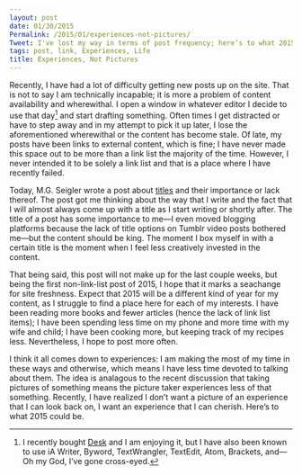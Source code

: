 ```yaml
---
layout: post
date: 01/30/2015
Permalink: /2015/01/experiences-not-pictures/
Tweet: I've lost my way in terms of post frequency; here’s to what 2015 could be.
tags: post, link, Experiences, Life
title: Experiences, Not Pictures
---
```


Recently, I have had a lot of difficulty getting new posts up on the site. That is not to say I am technically incapable; it is more a problem of content availability and wherewithal. I open a window in whatever editor I decide to use that day[^1] and start drafting something. Often times I get distracted or have to step away and in my attempt to pick it up later, I lose the aforementioned wherewithal or the content has become stale. Of late, my posts have been links to external content, which is fine; I have never made this space out to be more than a link list the majority of the time. However, I never intended it to be solely a link list and that is a place where I have recently failed.

Today, M.G. Seigler wrote a post about [titles](https://medium.com/five-hundred-words/famous-titles-4e05ee3fc573 "Famous Titles - Medium") and their importance or lack thereof. The post got me thinking about the way that I write and the fact that I will almost always come up with a title as I start writing or shortly after. The title of a post has some importance to me—I even moved blogging platforms because the lack of title options on Tumblr video posts bothered me—but the content should be king. The moment I box myself in with a certain title is the moment when I feel less creatively invested in the content.

That being said, this post will not make up for the last couple weeks, but being the first non-link-list post of 2015, I hope that it marks a seachange for site freshness. Expect that 2015 will be a different kind of year for my content, as I struggle to find a place here for each of my interests. I have been reading more books and fewer articles (hence the lack of link list items); I have been spending less time on my phone and more time with my wife and child; I have been cooking more, but keeping track of my recipes less. Nevertheless, I hope to post more often.

I think it all comes down to experiences: I am making the most of my time in these ways and otherwise, which means I have less time devoted to talking about them. The idea is analagous to the recent discussion that taking pictures of something means the picture taker experiences less of that something. Recently, I have realized I don’t want a picture of an experience that I can look back on, I want an experience that I can cherish. Here’s to what 2015 could be.

[^1]: I recently bought [Desk](http://desk.pm "Desk - Love Writing") and I am enjoying it, but I have also been known to use iA Writer, Byword, TextWrangler, TextEdit, Atom, Brackets, and— Oh my God, I’ve gone cross-eyed.